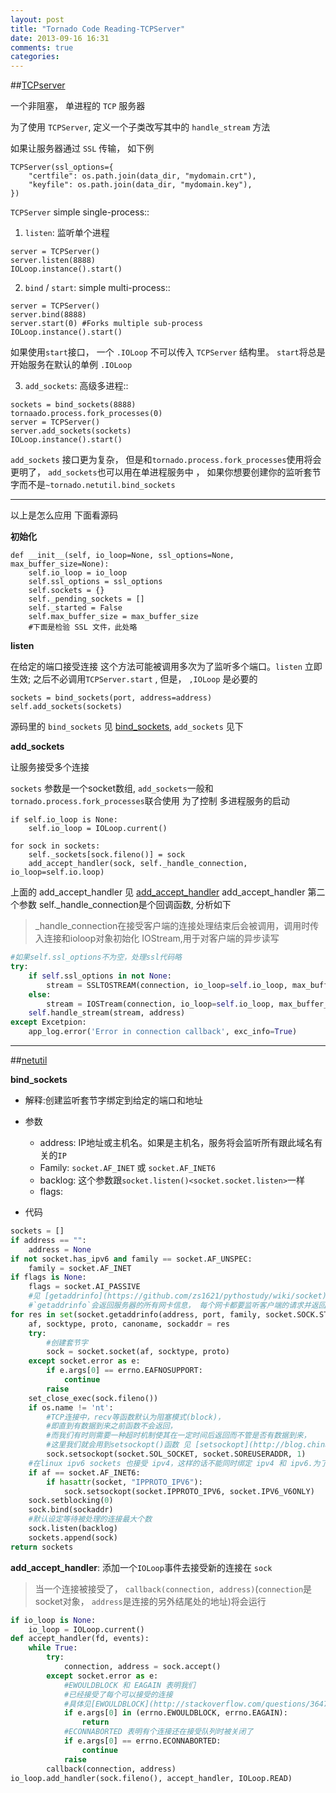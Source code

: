 ```yaml
---
layout: post
title: "Tornado Code Reading-TCPServer"
date: 2013-09-16 16:31
comments: true
categories: 
---
```


##[TCPserver](https://github.com/facebook/tornado/blob/master/tornado/tcpserver.py)


一个非阻塞， 单进程的 `TCP` 服务器

为了使用 `TCPServer`, 定义一个子类改写其中的 `handle_stream` 方法

如果让服务器通过 `SSL` 传输， 如下例

```
TCPServer(ssl_options={
	"certfile": os.path.join(data_dir, "mydomain.crt"),
	"keyfile": os.path.join(data_dir, "mydomain.key"),
})
```

`TCPServer` simple single-process::

1. `listen`: 监听单个进程

```
server = TCPServer()
server.listen(8888)
IOLoop.instance().start()
```

2. `bind` / `start`: simple multi-process::

```
server = TCPServer()
server.bind(8888)
server.start(0) #Forks multiple sub-process
IOLoop.instance().start()
```

如果使用`start`接口， 一个 `.IOLoop` 不可以传入 `TCPServer` 结构里。 `start`将总是开始服务在默认的单例 `.IOLoop`

3. `add_sockets`: 高级多进程::

```
sockets = bind_sockets(8888)
tornaado.process.fork_processes(0)
server = TCPServer()
server.add_sockets(sockets)
IOLoop.instance().start()
```

`add_sockets` 接口更为复杂， 但是和`tornado.process.fork_processes`使用将会更明了， `add_sockets`也可以用在单进程服务中 ， 如果你想要创建你的监听套节字而不是`~tornado.netutil.bind_sockets`

---

以上是怎么应用
下面看源码

**初始化**
```
def __init__(self, io_loop=None, ssl_options=None, max_buffer_size=None):
	self.io_loop = io_loop
	self.ssl_options = ssl_options
	self.sockets = {}
	self._pending_sockets = []
	self._started = False
	self.max_buffer_size = max_buffer_size
	#下面是检验 SSL 文件，此处略
```


**listen**

在给定的端口接受连接
这个方法可能被调用多次为了监听多个端口。`listen` 立即生效; 之后不必调用`TCPServer.start` , 但是， `,IOLoop` 是必要的

```
sockets = bind_sockets(port, address=address)
self.add_sockets(sockets)
```

源码里的 `bind_sockets` 见 [bind_sockets](#bind_sockets), `add_sockets` 见下


**add_sockets**

让服务接受多个连接

`sockets` 参数是一个socket数组, `add_sockets`一般和 `tornado.process.fork_processes`联合使用 为了控制 多进程服务的启动

```
if self.io_loop is None:
	self.io_loop = IOLoop.current()

for sock in sockets:
	self._sockets[sock.fileno()] = sock
	add_accept_handler(sock, self._handle_connection, io_loop=self.io.loop) 
```

上面的 add_accept_handler 见 [add_accept_handler](#add_accept_handler)
add_accept_handler 第二个参数 self._handle_connection是个回调函数, 分析如下

> _handle_connection在接受客户端的连接处理结束后会被调用，调用时传入连接和ioloop对象初始化 IOStream,用于对客户端的异步读写


```python
#如果self.ssl_options不为空，处理ssl代码略
try:
	if self.ssl_options in not None:
		stream = SSLTOSTREAM(connection, io_loop=self.io_loop, max_buffer_size=self.max_buffer_size)
	else:
		stream = IOSTream(connection, io_loop=self.io_loop, max_buffer_size=self.max_buffer_size)
	self.handle_stream(stream, address)
except Excetpion:
	app_log.error('Error in connection callback', exc_info=True)
```

---

##[netutil](https://github.com/facebook/tornado/blob/master/tornado/netutil.py)

<a name="bind_sockets" id="bind_sockets">**bind_sockets**</a>
  - 解释:创建监听套节字绑定到给定的端口和地址

  - 参数
    - address: IP地址或主机名。如果是主机名，服务将会监听所有跟此域名有关的`IP`
    - Family: `socket.AF_INET` 或 `socket.AF_INET6`
    - backlog: 这个参数跟`socket.listen()<socket.socket.listen>`一样
    - flags: 

  - 代码

```python
sockets = []
if address == "":
	address = None
if not socket.has_ipv6 and family == socket.AF_UNSPEC:
	family = socket.AF_INET
if flags is None:
	flags = socket.AI_PASSIVE
	#见 [getaddrinfo](https://github.com/zs1621/pythostudy/wiki/socket)
	#`getaddrinfo`会返回服务器的所有网卡信息， 每个网卡都要监听客户端的请求并返回创建的sockets
for res in set(socket.getaddrinfo(address, port, family, socket.SOCK.STREAM, 0, flags)):
	af, socktype, proto, canoname, sockaddr = res
	try:
		#创建套节字
		sock = socket.socket(af, socktype, proto)
	except socket.error as e:
		if e.args[0] == errno.EAFNOSUPPORT:
			continue
		raise
	set_close_exec(sock.fileno())
	if os.name != 'nt':
		#TCP连接中，recv等函数默认为阻塞模式(block)，
		#即直到有数据到来之前函数不会返回，
		#而我们有时则需要一种超时机制使其在一定时间后返回而不管是否有数据到来，
		#这里我们就会用到setsockopt()函数 见 [setsockopt](http://blog.chinaunix.net/uid-25749806-id-348637.html)
		sock.setsockopt(socket.SOL_SOCKET, socket.SOREUSERADDR, 1)
	#在linux ipv6 sockets 也接受 ipv4，这样的话不能同时绑定 ipv4 和 ipv6.为了方便，在ipv6 sockets中总是禁用ipv4 
	if af == socket.AF_INET6:
		if hasattr(socket, "IPPROTO_IPV6"):
			sock.setsockopt(socket.IPPROTO_IPV6, socket.IPV6_V6ONLY)
	sock.setblocking(0)
	sock.bind(sockaddr)
	#默认设定等待被处理的连接最大个数
	sock.listen(backlog)
	sockets.append(sock)
return sockets
```

<a name="add_accept_handler" id="add_accept_handler">**add_accept_handler**</a>: 添加一个`IOLoop`事件去接受新的连接在 `sock`

> 当一个连接被接受了， `callback(connection, address)`(`connection`是socket对象， `address`是连接的另外结尾处的地址)将会运行


```python
if io_loop is None:
 	io_loop = IOLoop.current()
def accept_handler(fd, events):
	while True:
		try:
			connection, address = sock.accept()
		except socket.error as e:
			#EWOULDBLOCK 和 EAGAIN 表明我们
			#已经接受了每个可以接受的连接
			#具体见[EWOULDBLOCK](http://stackoverflow.com/questions/3647539/socket-error-errno-ewouldblock)
			if e.args[0] in (errno.EWOULDBLOCK, errno.EAGAIN):
				return
			#ECONNABORTED 表明有个连接还在接受队列时被关闭了
			if e.args[0] == errno.ECONNABORTED:
				continue
			raise
		callback(connection, address)
io_loop.add_handler(sock.fileno(), accept_handler, IOLoop.READ)
```

